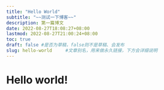 ```yaml
---
title: "Hello World"
subtitle: "~~测试一下博客~~"
description: 第一篇博文
date: 2022-08-27T18:08:27+08:00
lastmod: 2022-08-27T21:00:24+08:00
toc: true
draft: false #是否为草稿，false则不是草稿、会发布
slug: hello-world     #文章别名，用来做永久链接，下方会详细说明
---
```


# Hello world!
